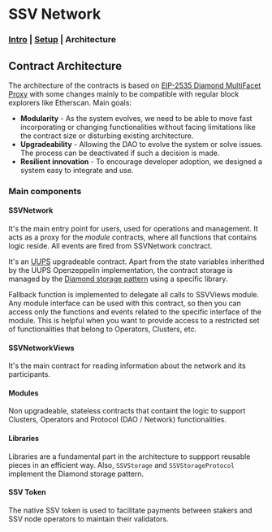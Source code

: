 # SSV Network

### [Intro](../README.md) | [Setup](setup.md) | Architecture 

## Contract Architecture

The architecture of the contracts is based on [EIP-2535 Diamond MultiFacet Proxy](https://eips.ethereum.org/EIPS/eip-2535) with some changes mainly to be compatible with regular block explorers like Etherscan. Main goals:

* **Modularity** - As the system evolves, we need to be able to move fast incorporating or changing functionalities without facing limitations like the contract size or disturbing existing architecture.
* **Upgradeability** - Allowing the DAO to evolve the system or solve issues. The process can be deactivated if such a decision is made.
* **Resilient innovation** - To encourage developer adoption, we designed a system easy to integrate and use.

### Main components
#### SSVNetwork
It's the main entry point for users, used for operations and management. It acts as a proxy for the _module_ contracts, where all functions that contains logic reside. All events are fired from SSVNetwork conctract.

It's an [UUPS](https://eips.ethereum.org/EIPS/eip-1822) upgradeable contract. Apart from the state variables inherithed by the UUPS Openzeppelin implementation, the contract storage is managed by the [Diamond storage pattern](https://eip2535diamonds.substack.com/i/65777640/diamond-storage) using a specific library.

Fallback function is implemented to delegate all calls to SSVViews module.
Any module interface can be used with this contract, so then you can access only the functions and events related to the specific interface of the module. This is helpful when you want to provide access to a restricted set of functionalities that belong to Operators, Clusters, etc.

#### SSVNetworkViews
It's the main contract for reading information about the network and its participants.

#### Modules
Non upgradeable, stateless contracts that containt the logic to support Clusters, Operators and Protocol (DAO / Network) functionalities.

#### Libraries
Libraries are a fundamental part in the architecture to suppport reusable pieces in an efficient way. Also, `SSVStorage`  and `SSVStorageProtocol` implement the Diamond storage pattern.

#### SSV Token
The native SSV token is used to facilitate payments between stakers and SSV node operators to maintain their validators.

